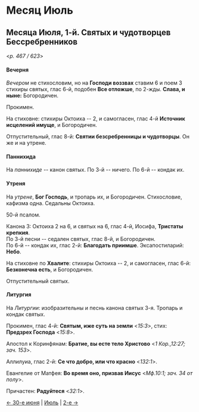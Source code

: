 
# Месяц Июль

## Месяца Июля, 1-й. Святых и чудотворцев Бессребренников  

<*p. 467 / 623*>

#### Вечерня

*Вечером* не стихословим, но на **Господи воззвах** ставим 6 и поем 3 стихиры святых, глас 6-й, 
подобен **Все отложше**, по 2-жды. **Слава, и ныне:** Богородичен.  

Прокимен. 

На стиховне: стихиры Октоиха -- 2, и самогласен, глас 4-й **Источник исцелений имуще**, и Богородичен.  

Отпустительный, глас 8-й: **Святии безсребренницы и чудотворцы**. 
Он же и на утрене.  

#### Паннихида

На *паннихиде* -- канон святых. По 3-й -- ничего. По 6-й -- кондак их. 

#### Утреня

На *утрене*, **Бог Господь**, и тропарь их, и Богородичен.
Стихословие, кафизма одна. Седальны Октоиха. 

50-й псалом. 

Канона 3: Октоиха 2 на 6, и святых на 6, глас 4-й, Иосифа, **Тристаты крепкия**.  
По 3-й песни -- седален святых, глас 8-й, и Богородичен.  
По 6-й -- кондак их, глас 2-й: **Благодать приимше**. 
Эксапостиларий: **Небо**. 

На стиховне по **Хвалите**: стихиры Октоиха -- 2, и самогласен, глас 6-й: **Безконечна есть**, 
и Богородичен.  

Отпустительный святых. 

#### Литургия

На *Литургии*: изобразительны и песнь канона святых 3-я. 
Тропарь и кондак святых.  

Прокимен, глас 4-й: **Святым, иже суть на земли** <*15:3*>, стих: **Предзрех Господа** <*15:8*>. 
 
Апостол к Коринфянам: **Братие, вы есте тело Христово** <*1 Кор.,12:27; зач. 153*>. 

Аллилуиа, глас 2-й: **Се что добро, или что красно** <*132:1*>. 
 
Евангелие от Матфея: **Во время оно, призвав Иисус** <*Мф.10:1; зач. 34 от полу*>. 
  
Причастен: **Радуйтеся** <*32:1*>.  

[← 30-е июня](../06_june/06_30_EUR.ru.md) | [Июль](README.md#1-й) | [2-е →](07_02_EUR.ru.md)
